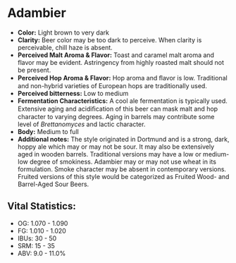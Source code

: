# Adambier

- **Color:** Light brown to very dark
- **Clarity:** Beer color may be too dark to perceive. When clarity is perceivable, chill haze is absent.
- **Perceived Malt Aroma & Flavor:** Toast and caramel malt aroma and flavor may be evident. Astringency from highly roasted malt should not be present.
- **Perceived Hop Aroma & Flavor:** Hop aroma and ﬂavor is low. Traditional and non-hybrid varieties of European hops are traditionally used.
- **Perceived bitterness:** Low to medium
- **Fermentation Characteristics:** A cool ale fermentation is typically used. Extensive aging and acidiﬁcation of this beer can mask malt and hop character to varying degrees. Aging in barrels may contribute some level of _Brettanomyces_ and lactic character.
- **Body:** Medium to full
- **Additional notes:** The style originated in Dortmund and is a strong, dark, hoppy ale which may or may not be sour. It may also be extensively aged in wooden barrels. Traditional versions may have a low or medium-low degree of smokiness. Adambier may or may not use wheat in its formulation. Smoke character may be absent in contemporary versions. Fruited versions of this style would be categorized as Fruited Wood- and Barrel-Aged Sour Beers.

## Vital Statistics:

- OG: 1.070 - 1.090
- FG: 1.010 - 1.020
- IBUs: 30 - 50
- SRM: 15 - 35
- ABV: 9.0 - 11.0%
